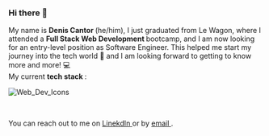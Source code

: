 ### Hi there 👋

My name is <strong> Denis Cantor </strong> (he/him), I just graduated from Le Wagon, where I attended a <strong> Full Stack Web Development </strong> bootcamp, and I am now looking for an entry-level position as Software Engineer. 
This helped me start my journey into the tech world 🚀 
and I am looking forward to getting to know more and more! 💻 </br>
My current <strong> tech stack </strong>: </br>

![Web_Dev_Icons](https://user-images.githubusercontent.com/106014434/189869630-8ed520f7-b137-456a-ac21-f5a917111247.png)

</br>

You can reach out to me on <a href="https://www.linkedin.com/in/denis-cantor/"> LinekdIn </a>
or by <a href = "mailto: deniscantor7@gmail.com"> email </a>. 



<!--
**Njsca/Njsca** is a ✨ _special_ ✨ repository because its `README.md` (this file) appears on your GitHub profile.

Here are some ideas to get you started:

- 🔭 I’m currently working on ...
- 🌱 I’m currently learning ...
- 👯 I’m looking to collaborate on ...
- 🤔 I’m looking for help with ...
- 💬 Ask me about ...
- 📫 How to reach me: ...
- 😄 Pronouns: ...
- ⚡ Fun fact: ...
-->

